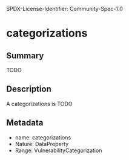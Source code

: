 SPDX-License-Identifier: Community-Spec-1.0

# categorizations

## Summary

TODO

## Description

A categorizations is TODO

## Metadata

- name: categorizations
- Nature: DataProperty
- Range: VulnerabilityCategorization

